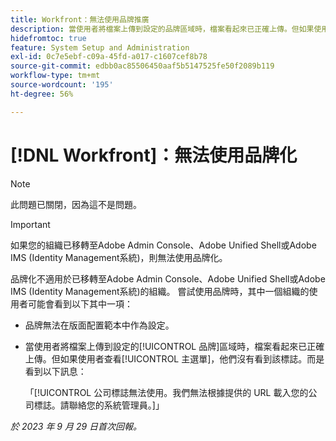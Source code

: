 ```yaml
---
title: Workfront：無法使用品牌推廣
description: 當使用者將檔案上傳到設定的品牌區域時，檔案看起來已正確上傳。但如果使用者查看主選單，他們沒有看到該標誌。而是看到錯誤訊息。
hidefromtoc: true
feature: System Setup and Administration
exl-id: 0c7e5ebf-c09a-45fd-a017-c1607cef8b78
source-git-commit: edbb0ac85506450aaf5b5147525fe50f2089b119
workflow-type: tm+mt
source-wordcount: '195'
ht-degree: 56%

---
```


# [!DNL Workfront]：無法使用品牌化

>[!NOTE]
>
>此問題已關閉，因為這不是問題。

>[!IMPORTANT]
>
>如果您的組織已移轉至Adobe Admin Console、Adobe Unified Shell或Adobe IMS (Identity Management系統)，則無法使用品牌化。

品牌化不適用於已移轉至Adobe Admin Console、Adobe Unified Shell或Adobe IMS (Identity Management系統)的組織。 嘗試使用品牌時，其中一個組織的使用者可能會看到以下其中一項：

* 品牌無法在版面配置範本中作為設定。
* 當使用者將檔案上傳到設定的[!UICONTROL 品牌]區域時，檔案看起來已正確上傳。但如果使用者查看[!UICONTROL 主選單]，他們沒有看到該標誌。而是看到以下訊息：

  「[!UICONTROL 公司標誌無法使用。我們無法根據提供的 URL 載入您的公司標誌。請聯絡您的系統管理員。]」

_於 2023 年 9 月 29 日首次回報。_
